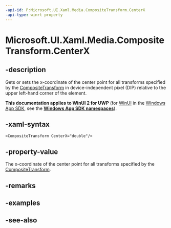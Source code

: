 ```yaml
---
-api-id: P:Microsoft.UI.Xaml.Media.CompositeTransform.CenterX
-api-type: winrt property
---
```


<!-- Property syntax
public double CenterX { get;  set; }
-->

# Microsoft.UI.Xaml.Media.CompositeTransform.CenterX

## -description
Gets or sets the x-coordinate of the center point for all transforms specified by the [CompositeTransform](compositetransform.md) in device-independent pixel (DIP) relative to the upper left-hand corner of the element.

**This documentation applies to WinUI 2 for UWP** (for [WinUI](/windows/apps/winui/winui3/) in the [Windows App SDK](/windows/apps/windows-app-sdk/), see the **[Windows App SDK namespaces](/windows/windows-app-sdk/api/winrt/)**).

## -xaml-syntax
```xaml
<CompositeTransform CenterX="double"/>
```


## -property-value
The x-coordinate of the center point for all transforms specified by the [CompositeTransform](compositetransform.md).

## -remarks

## -examples

## -see-also
